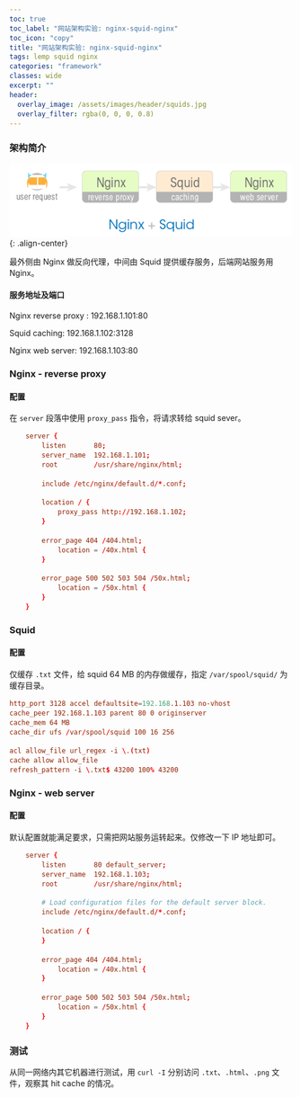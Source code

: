 ```yaml
---
toc: true
toc_label: "网站架构实验: nginx-squid-nginx"
toc_icon: "copy"
title: "网站架构实验: nginx-squid-nginx"
tags: lemp squid nginx
categories: "framework"
classes: wide
excerpt: ""
header:
  overlay_image: /assets/images/header/squids.jpg
  overlay_filter: rgba(0, 0, 0, 0.8)
---
```








### 架构简介

![image-center](/assets/images/frm.test.nginx.squid.png){: .align-center}

最外侧由 Nginx 做反向代理，中间由 Squid 提供缓存服务，后端网站服务用 Nginx。



#### 服务地址及端口

Nginx reverse proxy : 192.168.1.101:80

Squid caching: 192.168.1.102:3128

Nginx web server: 192.168.1.103:80










### Nginx - reverse proxy


#### 配置

在 `server` 段落中使用 `proxy_pass` 指令，将请求转给 squid sever。

```conf
    server {
        listen       80;
        server_name  192.168.1.101;
        root         /usr/share/nginx/html;

        include /etc/nginx/default.d/*.conf;

        location / {
            proxy_pass http://192.168.1.102;
        }

        error_page 404 /404.html;
            location = /40x.html {
        }

        error_page 500 502 503 504 /50x.html;
            location = /50x.html {
        }
    }
```






### Squid



#### 配置

仅缓存 `.txt` 文件，给 squid 64 MB 的内存做缓存，指定 `/var/spool/squid/` 为缓存目录。

```conf
http_port 3128 accel defaultsite=192.168.1.103 no-vhost
cache_peer 192.168.1.103 parent 80 0 originserver
cache_mem 64 MB
cache_dir ufs /var/spool/squid 100 16 256

acl allow_file url_regex -i \.(txt)
cache allow allow_file
refresh_pattern -i \.txt$ 43200 100% 43200
```





### Nginx - web server



#### 配置

默认配置就能满足要求，只需把网站服务运转起来。仅修改一下 IP 地址即可。

```conf
    server {
        listen       80 default_server;
        server_name  192.168.1.103;
        root         /usr/share/nginx/html;

        # Load configuration files for the default server block.
        include /etc/nginx/default.d/*.conf;

        location / {
        }

        error_page 404 /404.html;
            location = /40x.html {
        }

        error_page 500 502 503 504 /50x.html;
            location = /50x.html {
        }
    }
```








### 测试

从同一网络内其它机器进行测试，用 `curl -I` 分别访问 `.txt`、`.html`、`.png` 文件，观察其 hit cache 的情况。

